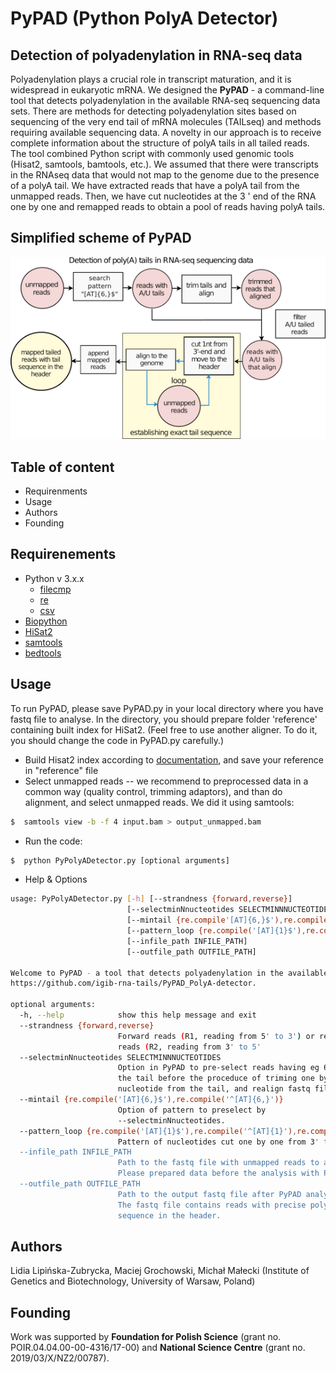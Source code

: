 # PyPAD (Python PolyA Detector)

## Detection of polyadenylation in RNA-seq data

Polyadenylation plays a crucial role in transcript maturation, and it is widespread in eukaryotic mRNA. We designed the **PyPAD** - a command-line tool that detects polyadenylation in the available RNA-seq sequencing data sets. 
There are methods for detecting polyadenylation sites based on sequencing of the very end tail of mRNA molecules (TAILseq) and methods requiring available sequencing data. A novelty in our approach is to receive complete information about the structure of polyA tails in all tailed reads. The tool combined Python script with commonly used genomic tools (Hisat2, samtools, bamtools, etc.). We assumed that there were transcripts in the RNAseq data that would not map to the genome due to the presence of a polyA tail. We have extracted reads that have a polyA tail from the unmapped reads. Then, we have cut nucleotides at the 3 ' end of the RNA one by one and remapped reads to obtain a pool of reads having polyA tails. 

## Simplified scheme of PyPAD

![scheme](PyPAD_scheme_github.png)

## Table of content
* Requirenments
* Usage
* Authors
* Founding



## Requirenements
* Python v 3.x.x
  * [filecmp](https://docs.python.org/3/library/filecmp.html)
  * [re](https://docs.python.org/3/library/re.html)
  * [csv](https://docs.python.org/3/library/csv.html)
* [Biopython](https://biopython.org/wiki/Download)
* [HiSat2](http://daehwankimlab.github.io/hisat2/manual/)
* [samtools](http://www.htslib.org/doc/samtools.html)
* [bedtools](https://bedtools.readthedocs.io/en/latest/)


## Usage
To run PyPAD, please save PyPAD.py in your local directory where you have fastq file to analyse. In the directory, you should prepare folder 'reference' containing built index for HiSat2. (Feel free to use another aligner. To do it, you should change the code in PyPAD.py carefully.)
* Build Hisat2 index according to [documentation](http://daehwankimlab.github.io/hisat2/manual/), and save your reference in "reference" file
* Select unmapped reads -- we recommend to preprocessed data in a common way (quality control, trimming adaptors), and than do alignment, and select unmapped reads. We did it using samtools:
```bash
$  samtools view -b -f 4 input.bam > output_unmapped.bam
```

* Run the code:
```bash
$  python PyPolyADetector.py [optional arguments]
```
* Help & Options
```bash
usage: PyPolyADetector.py [-h] [--strandness {forward,reverse}]
                          [--selectminNnucteotides SELECTMINNNUCTEOTIDES]
                          [--mintail {re.compile'[AT]{6,}$'),re.compile('^[AT]{6,}')}]
                          [--pattern_loop {re.compile('[AT]{1}$'),re.compile('^[AT]{1}'),re.compile('[A]{1}$'),re.compile('^[A]{1}'}]
                          [--infile_path INFILE_PATH]
                          [--outfile_path OUTFILE_PATH]

Welcome to PyPAD - a tool that detects polyadenylation in the available RNA- seq sequencing data. Written by lipinska@biol.uw.edu.pl and maintained at
https://github.com/igib-rna-tails/PyPAD_PolyA-detector.

optional arguments:
  -h, --help            show this help message and exit
  --strandness {forward,reverse}
                        Forward reads (R1, reading from 5' to 3') or reverse
                        reads (R2, reading from 3' to 5'
  --selectminNnucteotides SELECTMINNNUCTEOTIDES
                        Option in PyPAD to pre-select reads having eg 6 nt in
                        the tail before the proceduce of triming one by one
                        nucleotide from the tail, and realign fastq file.
  --mintail {re.compile('[AT]{6,}$'),re.compile('^[AT]{6,}')}
                        Option of pattern to preselect by
                        --selectminNnucteotides.
  --pattern_loop {re.compile('[AT]{1}$'),re.compile('^[AT]{1}'),re.compile('[A]{1}$'),re.compile('^[A]{1}')}
                        Pattern of nucleotides cut one by one from 3' tail
  --infile_path INFILE_PATH
                        Path to the fastq file with unmapped reads to analyse.
                        Please prepared data before the analysis with PyPAD
  --outfile_path OUTFILE_PATH
                        Path to the output fastq file after PyPAD analysis.
                        The fastq file contains reads with precise polyA tail
                        sequence in the header.
```
## Authors
Lidia Lipińska-Zubrycka, Maciej Grochowski, Michał Małecki (Institute of Genetics and Biotechnology, University of Warsaw, Poland)

## Founding
Work was supported by **Foundation for Polish Science** (grant no. POIR.04.04.00-00-4316/17-00) and **National Science Centre** (grant no. 2019/03/X/NZ2/00787).
